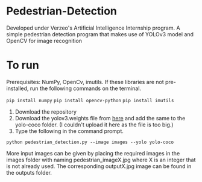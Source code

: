 # Pedestrian-Detection
Developed under Verzeo's Artificial Intelligence Internship program. A simple pedestrian detection program that makes use of YOLOv3 model and OpenCV for image recognition

# To run
Prerequisites: NumPy, OpenCv, imutils.
If these libraries are not pre-installed, run the following commands on the terminal.

`pip install numpy`
`pip install opencv-python`
`pip install imutils`

1. Download the repository 
2. Download the yolov3.weights file from [here](https://drive.google.com/file/d/1ifZ4WnXYOKHwSiKS9XfVuBJtaeZfNdIF/view?usp=sharing) and add the same to the yolo-coco folder. (I couldn't upload it here as the file is too big.)
3. Type the following in the command prompt.

`python pedestrian_detection.py --image images --yolo yolo-coco`

More input images can be given by placing the required images in the images folder with naming pedestrian_imageX.jpg where X is an integer that is not already used. The corresponding outputX.jpg image can be found in the outputs folder.
